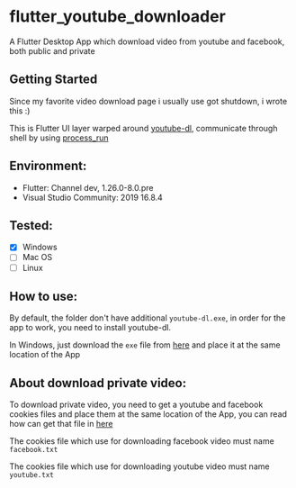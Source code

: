 # flutter_youtube_downloader

A Flutter Desktop App which download video from youtube and facebook, both public and private

## Getting Started

Since my favorite video download page i usually use got shutdown, i wrote this :)

This is Flutter UI layer warped around [youtube-dl](https://github.com/ytdl-org/youtube-dl), communicate through shell by using [process_run](https://github.com/tekartik/process_run.dart)

## Environment:

- Flutter: Channel dev, 1.26.0-8.0.pre
- Visual Studio Community: 2019 16.8.4

## Tested:
- [x] Windows
- [ ] Mac OS
- [ ] Linux

## How to use:
By default, the folder don't have additional `youtube-dl.exe`, in order for the app to work, you need to install youtube-dl.

In Windows, just download the `exe` file from [here](https://yt-dl.org/latest/youtube-dl.exe) and place it at the same location of the App

## About download private video:
To download private video, you need to get a youtube and facebook cookies files and place them at the same location of the App, you can read how can get that file in [here](https://github.com/ytdl-org/youtube-dl#how-do-i-pass-cookies-to-youtube-dl)

The cookies file which use for downloading facebook video must name `facebook.txt`

The cookies file which use for downloading youtube video must name `youtube.txt`
